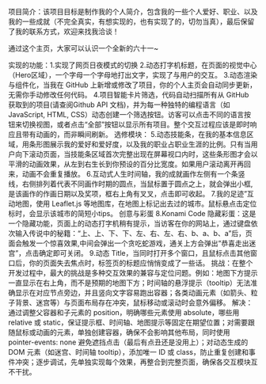 项目简介：该项目目标是制作我的个人简介，包含我的一些个人爱好、职业、以及我的一些成就（不完全真实，有想实现的，也有实现了的，切勿当真），最后保留了我的联系方式，欢迎来找我洽谈！

通过这个主页，大家可以认识一个全新的六十一~

实现的功能：1.实现了网页日夜模式的切换
           2.动态打字机标题，在页面的视觉中心（Hero区域），一个字母一个字母地打出文字，实现了与用户的交互。
           3.动态渲染与组件化，当我在 GitHub 上新增或修改了项目，你的个人主页会自动同步更新，无需你手动修改任何代码。
           4.项目智能卡片筛选，代码自动扫描所有从 GitHub 获取到的项目(请查阅Github API 文档)，并为每一种独特的编程语言（如 JavaScript, HTML, CSS）动态创建一个筛选按钮。访客可以点击不同的语言按钮来切换视图，或者点击“全部”按钮以显示所有项目。整个交互过程应该是即时响应且带有动画的，而非瞬间刷新。
           选修模块：
           5.动态技能条，在我的基本信息区域，用条形图展示我的爱好和爱好度，以及我的职业占职业生涯的比例。只有当用户向下滚动页面，当技能条区域首次完整出现在屏幕视口内时，这些条形图才会以平滑的动画效果，从左到右生长到你预设的百分比宽度。如果用户滚动离开再回来，动画不会重复播放。
           6.互动式人生时间轴，我的成就画作左侧有一个条竖线，右侧排列着代表不同画作时期的圆点，当鼠标置于圆点之上，就会弹出小框,是该画作的作画日期以及奖项，框右上角有叉叉，点击即可收起。
           7.我的足迹”互动地图，使用 Leaflet.js 等地图库，在地图上标记出去过的城市。鼠标悬点击定位标时，会显示该城市的简短小tips。
           创意与彩蛋
           8.Konami Code 隐藏彩蛋：这是一个隐藏功能，页面上的动态打字机稍有提示，当访客在你的网站上，通过键盘依次输入传说中的秘籍：“上、上、下、下、左、右、左、右、b、a、b、a”后，页面会触发一个惊喜效果,中间会弹出一个贪吃蛇游戏，通关上方会弹出“恭喜走出迷宫”，点击确定即可关闭。
           9.动态 Title，当同时打开多个窗口，且鼠标点击其他窗口后，你的页面失去焦点时，标签页的标题应悄悄变成了一些话。
挑战：在整个开发过程中，最大的挑战是多种交互效果的兼容与定位问题。例如：地图下方提示一直显示在右上角，而不是预期的地图下方；时间轴的悬浮提示（tooltip）无法准确显示在对应节点旁边，并且竖向文字容易跑出容器；各类动画元素（如箭头、粒子背景、迷宫等）与页面布局存在冲突，鼠标移动或滚动时会意外偏移。    解决：通过调整父容器和子元素的 position，明确哪些元素使用 absolute，哪些用 relative 或 static，保证提示框、时间轴、地图提示等固定在期望位置；对需要跟随鼠标或动画的元素，单独创建容器，确保不会影响其他布局，同时使用 pointer-events: none 避免遮挡点击（最后有点丑还是没用上）；对动态生成的 DOM 元素（如迷宫、时间轴 tooltip），添加唯一 ID 或 class，防止重复创建和事件冲突；逐步调试，先单独实现每个效果，再整合到完整页面，确保各交互模块互不干扰。
